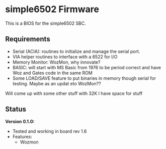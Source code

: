 # simple6502 Firmware

This is a BIOS for the simple6502 SBC.

## Requirements

- Serial (ACIA): routines to initialize and manage the serial port.
- VIA helper routines to interface with a 6522 for I/O
- Memory Monitor: WozMon, why innovate?
- BASIC: will start with MS Basic from 1976 to be period correct and have Woz and Gates code in the same ROM
- Some LOAD/SAVE feature to put binaries in memory though serial for testing. Maybe as an updat eto WozMon??

Will come up with some other stuff with 32K I have space for stuff

## Status

**Version 0.1.0:**

- Tested and working in board rev 1.6
- Features:
  - Wozmon
